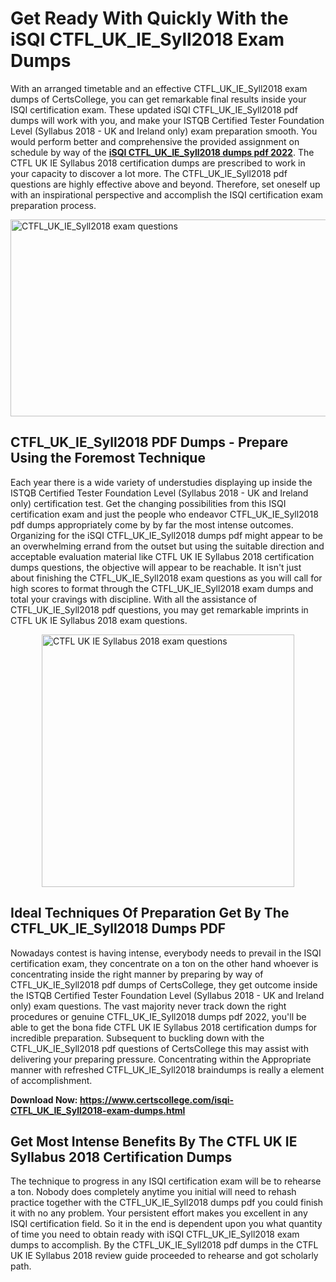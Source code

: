 <h1><strong>Get Ready With Quickly With the iSQI CTFL_UK_IE_Syll2018 Exam Dumps&nbsp;</strong></h1>
<p><span style="font-weight: 400;">With an arranged timetable and an effective  CTFL_UK_IE_Syll2018 exam dumps of CertsCollege, you can get remarkable final results inside your ISQI certification  exam. These updated iSQI CTFL_UK_IE_Syll2018 pdf dumps will work with you, and make your ISTQB Certified Tester Foundation Level (Syllabus 2018 - UK and Ireland only) exam preparation smooth. You would perform better and comprehensive the provided assignment on schedule by way of the <strong><a href="https://www.certscollege.com/isqi-CTFL_UK_IE_Syll2018-exam-dumps.html">iSQI CTFL_UK_IE_Syll2018 dumps pdf 2022</a></strong>. The CTFL UK IE Syllabus 2018 certification dumps are prescribed to work in your capacity to discover a lot more. The  CTFL_UK_IE_Syll2018 pdf questions are highly effective above and beyond. Therefore, set oneself up with an inspirational perspective and accomplish the ISQI certification  exam preparation process.&nbsp;</span></p>
<p><span style="font-weight: 400;"><img style="display: block; margin-left: auto; margin-right: auto;" src="https://i.ibb.co/CPDK3ps/Yellow-and-Blue-Initiative-Blog-Banner.png" alt="CTFL_UK_IE_Syll2018 exam questions" width="559" height="315" /></span></p>
<h2><strong>CTFL_UK_IE_Syll2018 PDF Dumps - Prepare Using the Foremost Technique</strong></h2>
<p><span style="font-weight: 400;">Each year there is a wide variety of understudies displaying up inside the ISTQB Certified Tester Foundation Level (Syllabus 2018 - UK and Ireland only) certification test. Get the changing possibilities from this ISQI certification  exam and just the people who endeavor CTFL_UK_IE_Syll2018 pdf dumps appropriately come by by far the most intense outcomes. Organizing for the iSQI CTFL_UK_IE_Syll2018 dumps pdf might appear to be an overwhelming errand from the outset but using the suitable direction and acceptable evaluation material like CTFL UK IE Syllabus 2018 certification dumps questions, the objective will appear to be reachable. It isn't just about finishing the CTFL_UK_IE_Syll2018 exam questions as you will call for high scores to format through the CTFL_UK_IE_Syll2018 exam dumps and total your cravings with discipline. With all the assistance of CTFL_UK_IE_Syll2018 pdf questions, you may get remarkable imprints in CTFL UK IE Syllabus 2018 exam questions.</span></p>
<p><span style="font-weight: 400;"><a href="https://tinyurl.com/mry3mh78"><img style="display: block; margin-left: auto; margin-right: auto;" src="https://i.ibb.co/9tMrhdY/Teacher-Appreciation-Invitation.png" alt="CTFL UK IE Syllabus 2018 exam questions " width="404" height="404" /></a></span></p>
<h2><strong>Ideal Techniques Of Preparation Get By The CTFL_UK_IE_Syll2018 Dumps PDF</strong></h2>
<p><span style="font-weight: 400;">Nowadays contest is having intense, everybody needs to prevail in the ISQI certification  exam, they concentrate on a ton on the other hand whoever is concentrating inside the right manner by preparing by way of CTFL_UK_IE_Syll2018 pdf dumps of CertsCollege, they get outcome inside the ISTQB Certified Tester Foundation Level (Syllabus 2018 - UK and Ireland only) exam questions. The vast majority never track down the right procedures or genuine CTFL_UK_IE_Syll2018 dumps pdf 2022, you'll be able to get the bona fide CTFL UK IE Syllabus 2018 certification dumps for incredible preparation. Subsequent to buckling down with the  CTFL_UK_IE_Syll2018 pdf questions of CertsCollege this may assist with delivering your preparing pressure. Concentrating within the Appropriate manner with refreshed CTFL_UK_IE_Syll2018 braindumps is really a element of accomplishment.</span></p>
<p><span style="font-weight: 400;"><strong>Download Now: <a href="https://www.certscollege.com/isqi-CTFL_UK_IE_Syll2018-exam-dumps.html">https://www.certscollege.com/isqi-CTFL_UK_IE_Syll2018-exam-dumps.html</a></strong></span></p>
<h2><strong>Get Most Intense Benefits By The CTFL UK IE Syllabus 2018 Certification Dumps</strong></h2>
<p><span style="font-weight: 400;">The technique to progress in any ISQI certification  exam will be to rehearse a ton. Nobody does completely anytime you initial will need to rehash practice together with the CTFL_UK_IE_Syll2018 dumps pdf you could finish it with no any problem. Your persistent effort makes you excellent in any ISQI certification  field. So it in the end is dependent upon you what quantity of time you need to obtain ready with iSQI CTFL_UK_IE_Syll2018 exam dumps to accomplish. By the CTFL_UK_IE_Syll2018 pdf dumps in the CTFL UK IE Syllabus 2018 review guide proceeded to rehearse and got scholarly path.</span></p>
